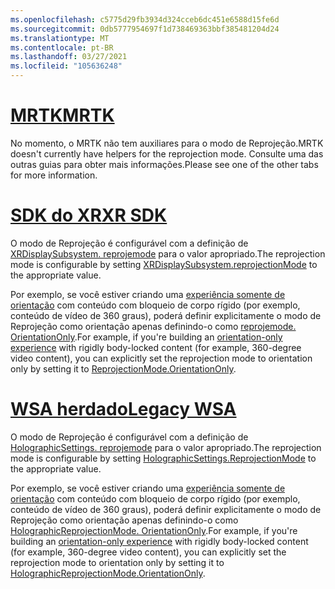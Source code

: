 ```yaml
---
ms.openlocfilehash: c5775d29fb3934d324cceb6dc451e6588d15fe6d
ms.sourcegitcommit: 0db5777954697f1d738469363bbf385481204d24
ms.translationtype: MT
ms.contentlocale: pt-BR
ms.lasthandoff: 03/27/2021
ms.locfileid: "105636248"
---
```

# <a name="mrtk"></a>[<span data-ttu-id="5b557-101">MRTK</span><span class="sxs-lookup"><span data-stu-id="5b557-101">MRTK</span></span>](#tab/mrtk)
<!-- NEVER CHANGE THE ABOVE LINE! -->

<span data-ttu-id="5b557-102">No momento, o MRTK não tem auxiliares para o modo de Reprojeção.</span><span class="sxs-lookup"><span data-stu-id="5b557-102">MRTK doesn't currently have helpers for the reprojection mode.</span></span> <span data-ttu-id="5b557-103">Consulte uma das outras guias para obter mais informações.</span><span class="sxs-lookup"><span data-stu-id="5b557-103">Please see one of the other tabs for more information.</span></span>

# <a name="xr-sdk"></a>[<span data-ttu-id="5b557-104">SDK do XR</span><span class="sxs-lookup"><span data-stu-id="5b557-104">XR SDK</span></span>](#tab/xr)
<!-- NEVER CHANGE THE ABOVE LINE! -->

<span data-ttu-id="5b557-105">O modo de Reprojeção é configurável com a definição de [XRDisplaySubsystem. reprojemode](https://docs.unity3d.com/ScriptReference/XR.XRDisplaySubsystem-reprojectionMode.html) para o valor apropriado.</span><span class="sxs-lookup"><span data-stu-id="5b557-105">The reprojection mode is configurable by setting [XRDisplaySubsystem.reprojectionMode](https://docs.unity3d.com/ScriptReference/XR.XRDisplaySubsystem-reprojectionMode.html) to the appropriate value.</span></span>

<span data-ttu-id="5b557-106">Por exemplo, se você estiver criando uma [experiência somente de orientação](../../../../design/coordinate-systems.md#building-an-orientation-only-or-seated-scale-experience) com conteúdo com bloqueio de corpo rígido (por exemplo, conteúdo de vídeo de 360 graus), poderá definir explicitamente o modo de Reprojeção como orientação apenas definindo-o como [reprojemode. OrientationOnly](https://docs.unity3d.com/ScriptReference/XR.XRDisplaySubsystem.ReprojectionMode.html).</span><span class="sxs-lookup"><span data-stu-id="5b557-106">For example, if you're building an [orientation-only experience](../../../../design/coordinate-systems.md#building-an-orientation-only-or-seated-scale-experience) with rigidly body-locked content (for example, 360-degree video content), you can explicitly set the reprojection mode to orientation only by setting it to [ReprojectionMode.OrientationOnly](https://docs.unity3d.com/ScriptReference/XR.XRDisplaySubsystem.ReprojectionMode.html).</span></span>

# <a name="legacy-wsa"></a>[<span data-ttu-id="5b557-107">WSA herdado</span><span class="sxs-lookup"><span data-stu-id="5b557-107">Legacy WSA</span></span>](#tab/wsa)
<!-- NEVER CHANGE THE ABOVE LINE! -->

<span data-ttu-id="5b557-108">O modo de Reprojeção é configurável com a definição de [HolographicSettings. reprojemode](https://docs.unity3d.com/2018.4/Documentation/ScriptReference/XR.WSA.HolographicSettings.ReprojectionMode.html) para o valor apropriado.</span><span class="sxs-lookup"><span data-stu-id="5b557-108">The reprojection mode is configurable by setting [HolographicSettings.ReprojectionMode](https://docs.unity3d.com/2018.4/Documentation/ScriptReference/XR.WSA.HolographicSettings.ReprojectionMode.html) to the appropriate value.</span></span>

<span data-ttu-id="5b557-109">Por exemplo, se você estiver criando uma [experiência somente de orientação](../../../../design/coordinate-systems.md#building-an-orientation-only-or-seated-scale-experience) com conteúdo com bloqueio de corpo rígido (por exemplo, conteúdo de vídeo de 360 graus), poderá definir explicitamente o modo de Reprojeção como orientação apenas definindo-o como [HolographicReprojectionMode. OrientationOnly](https://docs.unity3d.com/2018.4/Documentation/ScriptReference/XR.WSA.HolographicSettings.HolographicReprojectionMode.html).</span><span class="sxs-lookup"><span data-stu-id="5b557-109">For example, if you're building an [orientation-only experience](../../../../design/coordinate-systems.md#building-an-orientation-only-or-seated-scale-experience) with rigidly body-locked content (for example, 360-degree video content), you can explicitly set the reprojection mode to orientation only by setting it to [HolographicReprojectionMode.OrientationOnly](https://docs.unity3d.com/2018.4/Documentation/ScriptReference/XR.WSA.HolographicSettings.HolographicReprojectionMode.html).</span></span>